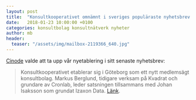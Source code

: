 ```yaml
---
layout: post
title:  "Konsultkooperativet omnämnt i sveriges populäraste nyhetsbrev för konsultbranschen"
date:   2018-01-23 10:00:00 +0100
categories: konsultbolag konsultnätverk nyheter
author: mb
header:
  teaser: "/assets/img/mailbox-2119366_640.jpg"
---
```

[Cinode](https://www.cinode.com/veckans-konsultnyheter/) valde att ta upp vår nyetablering i sitt senaste nyhetsbrev:

>Konsultkooperativet etablerar sig i Göteborg som ett nytt medlemsägt konsultbolag. Markus Berglund, tidigare verksam på Kvadrat och grundare av Cronlab, leder satsningen tillsammans med Johan Isaksson som grundat Izaxon Data. [Länk](https://computersweden.idg.se/2.2683/1.696092/it-konsulter-kooperativ).
